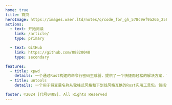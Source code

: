 ```yaml
---
home: true
title: 首页
heroImage: https://images.waer.ltd/notes/qrcode_for_gh_578c9ef9a265_258.jpg
actions:
  - text: 开始阅读
    link: /article/
    type: primary

  - text: GitHub
    link: https://github.com/08820048
    type: secondary

features:
  - title: xpwd
    details: 一个通过Rust构建的命令行密码生成器，提供了一个快捷而轻松的解决方案，可以创建不同强度的密码并提供了配套的Chrome插件。
  - title: untools
    details: 一个用于将变量名称从驼峰式风格和下划线风格互换的Rust实用工具包。包括命令行程序以及Rust Crate

footer: ©2024 [代号0408]. All Rights Reserved
---
```




[default-theme-home]: https://vuejs.press/reference/default-theme/frontmatter.html#home-page
